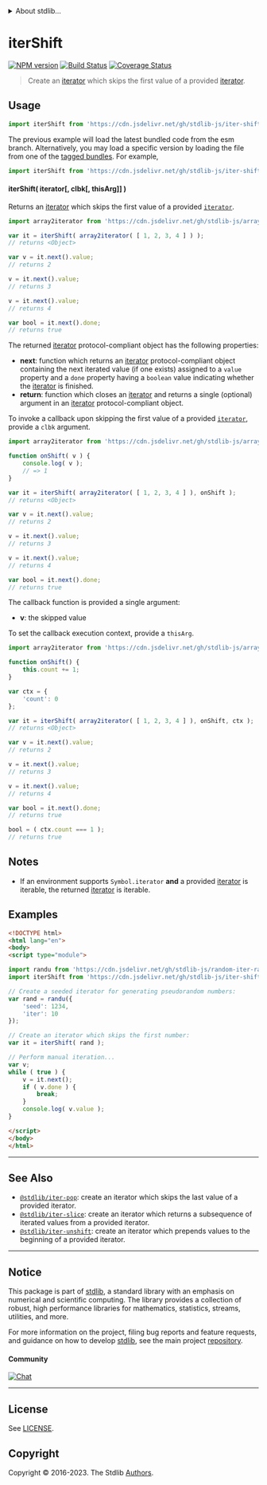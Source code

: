 <!--

@license Apache-2.0

Copyright (c) 2019 The Stdlib Authors.

Licensed under the Apache License, Version 2.0 (the "License");
you may not use this file except in compliance with the License.
You may obtain a copy of the License at

   http://www.apache.org/licenses/LICENSE-2.0

Unless required by applicable law or agreed to in writing, software
distributed under the License is distributed on an "AS IS" BASIS,
WITHOUT WARRANTIES OR CONDITIONS OF ANY KIND, either express or implied.
See the License for the specific language governing permissions and
limitations under the License.

-->


<details>
  <summary>
    About stdlib...
  </summary>
  <p>We believe in a future in which the web is a preferred environment for numerical computation. To help realize this future, we've built stdlib. stdlib is a standard library, with an emphasis on numerical and scientific computation, written in JavaScript (and C) for execution in browsers and in Node.js.</p>
  <p>The library is fully decomposable, being architected in such a way that you can swap out and mix and match APIs and functionality to cater to your exact preferences and use cases.</p>
  <p>When you use stdlib, you can be absolutely certain that you are using the most thorough, rigorous, well-written, studied, documented, tested, measured, and high-quality code out there.</p>
  <p>To join us in bringing numerical computing to the web, get started by checking us out on <a href="https://github.com/stdlib-js/stdlib">GitHub</a>, and please consider <a href="https://opencollective.com/stdlib">financially supporting stdlib</a>. We greatly appreciate your continued support!</p>
</details>

# iterShift

[![NPM version][npm-image]][npm-url] [![Build Status][test-image]][test-url] [![Coverage Status][coverage-image]][coverage-url] <!-- [![dependencies][dependencies-image]][dependencies-url] -->

> Create an [iterator][mdn-iterator-protocol] which skips the first value of a provided [iterator][mdn-iterator-protocol].

<!-- Section to include introductory text. Make sure to keep an empty line after the intro `section` element and another before the `/section` close. -->

<section class="intro">

</section>

<!-- /.intro -->

<!-- Package usage documentation. -->



<section class="usage">

## Usage

```javascript
import iterShift from 'https://cdn.jsdelivr.net/gh/stdlib-js/iter-shift@esm/index.mjs';
```
The previous example will load the latest bundled code from the esm branch. Alternatively, you may load a specific version by loading the file from one of the [tagged bundles](https://github.com/stdlib-js/iter-shift/tags). For example,

```javascript
import iterShift from 'https://cdn.jsdelivr.net/gh/stdlib-js/iter-shift@v0.1.0-esm/index.mjs';
```

#### iterShift( iterator\[, clbk\[, thisArg]] )

Returns an [iterator][mdn-iterator-protocol] which skips the first value of a provided [`iterator`][mdn-iterator-protocol].

```javascript
import array2iterator from 'https://cdn.jsdelivr.net/gh/stdlib-js/array-to-iterator@esm/index.mjs';

var it = iterShift( array2iterator( [ 1, 2, 3, 4 ] ) );
// returns <Object>

var v = it.next().value;
// returns 2

v = it.next().value;
// returns 3

v = it.next().value;
// returns 4

var bool = it.next().done;
// returns true
```

The returned [iterator][mdn-iterator-protocol] protocol-compliant object has the following properties:

-   **next**: function which returns an [iterator][mdn-iterator-protocol] protocol-compliant object containing the next iterated value (if one exists) assigned to a `value` property and a `done` property having a `boolean` value indicating whether the [iterator][mdn-iterator-protocol] is finished.
-   **return**: function which closes an [iterator][mdn-iterator-protocol] and returns a single (optional) argument in an [iterator][mdn-iterator-protocol] protocol-compliant object.

To invoke a callback upon skipping the first value of a provided [`iterator`][mdn-iterator-protocol], provide a `clbk` argument.

```javascript
import array2iterator from 'https://cdn.jsdelivr.net/gh/stdlib-js/array-to-iterator@esm/index.mjs';

function onShift( v ) {
    console.log( v );
    // => 1
}

var it = iterShift( array2iterator( [ 1, 2, 3, 4 ] ), onShift );
// returns <Object>

var v = it.next().value;
// returns 2

v = it.next().value;
// returns 3

v = it.next().value;
// returns 4

var bool = it.next().done;
// returns true
```

The callback function is provided a single argument:

-   **v**: the skipped value

To set the callback execution context, provide a `thisArg`.

<!-- eslint-disable no-invalid-this -->

```javascript
import array2iterator from 'https://cdn.jsdelivr.net/gh/stdlib-js/array-to-iterator@esm/index.mjs';

function onShift() {
    this.count += 1;
}

var ctx = {
    'count': 0
};

var it = iterShift( array2iterator( [ 1, 2, 3, 4 ] ), onShift, ctx );
// returns <Object>

var v = it.next().value;
// returns 2

v = it.next().value;
// returns 3

v = it.next().value;
// returns 4

var bool = it.next().done;
// returns true

bool = ( ctx.count === 1 );
// returns true
```

</section>

<!-- /.usage -->

<!-- Package usage notes. Make sure to keep an empty line after the `section` element and another before the `/section` close. -->

<section class="notes">

## Notes

-   If an environment supports `Symbol.iterator` **and** a provided [iterator][mdn-iterator-protocol] is iterable, the returned [iterator][mdn-iterator-protocol] is iterable.

</section>

<!-- /.notes -->

<!-- Package usage examples. -->

<section class="examples">

## Examples

<!-- eslint no-undef: "error" -->

```html
<!DOCTYPE html>
<html lang="en">
<body>
<script type="module">

import randu from 'https://cdn.jsdelivr.net/gh/stdlib-js/random-iter-randu@esm/index.mjs';
import iterShift from 'https://cdn.jsdelivr.net/gh/stdlib-js/iter-shift@esm/index.mjs';

// Create a seeded iterator for generating pseudorandom numbers:
var rand = randu({
    'seed': 1234,
    'iter': 10
});

// Create an iterator which skips the first number:
var it = iterShift( rand );

// Perform manual iteration...
var v;
while ( true ) {
    v = it.next();
    if ( v.done ) {
        break;
    }
    console.log( v.value );
}

</script>
</body>
</html>
```

</section>

<!-- /.examples -->

<!-- Section to include cited references. If references are included, add a horizontal rule *before* the section. Make sure to keep an empty line after the `section` element and another before the `/section` close. -->

<section class="references">

</section>

<!-- /.references -->

<!-- Section for related `stdlib` packages. Do not manually edit this section, as it is automatically populated. -->

<section class="related">

* * *

## See Also

-   <span class="package-name">[`@stdlib/iter-pop`][@stdlib/iter/pop]</span><span class="delimiter">: </span><span class="description">create an iterator which skips the last value of a provided iterator.</span>
-   <span class="package-name">[`@stdlib/iter-slice`][@stdlib/iter/slice]</span><span class="delimiter">: </span><span class="description">create an iterator which returns a subsequence of iterated values from a provided iterator.</span>
-   <span class="package-name">[`@stdlib/iter-unshift`][@stdlib/iter/unshift]</span><span class="delimiter">: </span><span class="description">create an iterator which prepends values to the beginning of a provided iterator.</span>

</section>

<!-- /.related -->

<!-- Section for all links. Make sure to keep an empty line after the `section` element and another before the `/section` close. -->


<section class="main-repo" >

* * *

## Notice

This package is part of [stdlib][stdlib], a standard library with an emphasis on numerical and scientific computing. The library provides a collection of robust, high performance libraries for mathematics, statistics, streams, utilities, and more.

For more information on the project, filing bug reports and feature requests, and guidance on how to develop [stdlib][stdlib], see the main project [repository][stdlib].

#### Community

[![Chat][chat-image]][chat-url]

---

## License

See [LICENSE][stdlib-license].


## Copyright

Copyright &copy; 2016-2023. The Stdlib [Authors][stdlib-authors].

</section>

<!-- /.stdlib -->

<!-- Section for all links. Make sure to keep an empty line after the `section` element and another before the `/section` close. -->

<section class="links">

[npm-image]: http://img.shields.io/npm/v/@stdlib/iter-shift.svg
[npm-url]: https://npmjs.org/package/@stdlib/iter-shift

[test-image]: https://github.com/stdlib-js/iter-shift/actions/workflows/test.yml/badge.svg?branch=v0.1.0
[test-url]: https://github.com/stdlib-js/iter-shift/actions/workflows/test.yml?query=branch:v0.1.0

[coverage-image]: https://img.shields.io/codecov/c/github/stdlib-js/iter-shift/main.svg
[coverage-url]: https://codecov.io/github/stdlib-js/iter-shift?branch=main

<!--

[dependencies-image]: https://img.shields.io/david/stdlib-js/iter-shift.svg
[dependencies-url]: https://david-dm.org/stdlib-js/iter-shift/main

-->

[chat-image]: https://img.shields.io/gitter/room/stdlib-js/stdlib.svg
[chat-url]: https://app.gitter.im/#/room/#stdlib-js_stdlib:gitter.im

[stdlib]: https://github.com/stdlib-js/stdlib

[stdlib-authors]: https://github.com/stdlib-js/stdlib/graphs/contributors

[umd]: https://github.com/umdjs/umd
[es-module]: https://developer.mozilla.org/en-US/docs/Web/JavaScript/Guide/Modules

[deno-url]: https://github.com/stdlib-js/iter-shift/tree/deno
[umd-url]: https://github.com/stdlib-js/iter-shift/tree/umd
[esm-url]: https://github.com/stdlib-js/iter-shift/tree/esm
[branches-url]: https://github.com/stdlib-js/iter-shift/blob/main/branches.md

[stdlib-license]: https://raw.githubusercontent.com/stdlib-js/iter-shift/main/LICENSE

[mdn-iterator-protocol]: https://developer.mozilla.org/en-US/docs/Web/JavaScript/Reference/Iteration_protocols#The_iterator_protocol

<!-- <related-links> -->

[@stdlib/iter/pop]: https://github.com/stdlib-js/iter-pop/tree/esm

[@stdlib/iter/slice]: https://github.com/stdlib-js/iter-slice/tree/esm

[@stdlib/iter/unshift]: https://github.com/stdlib-js/iter-unshift/tree/esm

<!-- </related-links> -->

</section>

<!-- /.links -->
